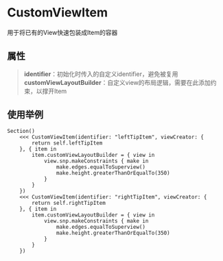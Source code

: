 # CustomViewItem

用于将已有的View快速包装成Item的容器

## 属性

> **identifier**：初始化时传入的自定义identifier，避免被复用
> **customViewLayoutBuilder**：自定义view的布局逻辑，需要在此添加约束，以撑开Item

## 使用举例

```
Section()
    <<< CustomViewItem(identifier: "leftTipItem", viewCreator: {
        return self.leftTipItem
    }, { item in
        item.customViewLayoutBuilder = { view in
            view.snp.makeConstraints { make in
                make.edges.equalToSuperview()
                make.height.greaterThanOrEqualTo(350)
            }
        }
    })
    <<< CustomViewItem(identifier: "rightTipItem", viewCreator: {
        return self.rightTipItem
    }, { item in
        item.customViewLayoutBuilder = { view in
            view.snp.makeConstraints { make in
                make.edges.equalToSuperview()
                make.height.greaterThanOrEqualTo(350)
            }
        }
    })
```


